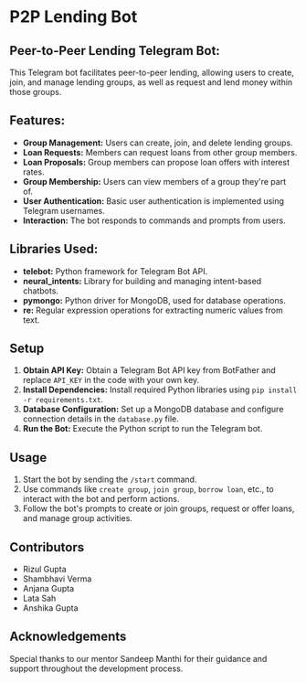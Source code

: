 # P2P Lending Bot

## Peer-to-Peer Lending Telegram Bot:

This Telegram bot facilitates peer-to-peer lending, allowing users to create, join, and manage lending groups, as well as request and lend money within those groups.

## Features:

- **Group Management:** Users can create, join, and delete lending groups.
- **Loan Requests:** Members can request loans from other group members.
- **Loan Proposals:** Group members can propose loan offers with interest rates.
- **Group Membership:** Users can view members of a group they're part of.
- **User Authentication:** Basic user authentication is implemented using Telegram usernames.
- **Interaction:** The bot responds to commands and prompts from users.

## Libraries Used:

- **telebot:** Python framework for Telegram Bot API.
- **neural_intents:** Library for building and managing intent-based chatbots.
- **pymongo:** Python driver for MongoDB, used for database operations.
- **re:** Regular expression operations for extracting numeric values from text.

## Setup

1. **Obtain API Key:** Obtain a Telegram Bot API key from BotFather and replace `API_KEY` in the code with your own key.
2. **Install Dependencies:** Install required Python libraries using `pip install -r requirements.txt`.
3. **Database Configuration:** Set up a MongoDB database and configure connection details in the `database.py` file.
4. **Run the Bot:** Execute the Python script to run the Telegram bot.

## Usage

1. Start the bot by sending the `/start` command.
2. Use commands like `create group`, `join group`, `borrow loan`, etc., to interact with the bot and perform actions.
3. Follow the bot's prompts to create or join groups, request or offer loans, and manage group activities.

## Contributors

- Rizul Gupta
- Shambhavi Verma
- Anjana Gupta
- Lata Sah
- Anshika Gupta

## Acknowledgements

Special thanks to our mentor Sandeep Manthi for their guidance and support throughout the development process.
